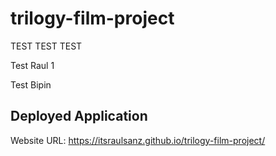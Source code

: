 # trilogy-film-project

TEST TEST TEST

Test Raul 1

Test Bipin


## Deployed Application

Website URL: <a href="https://itsraulsanz.github.io/trilogy-film-project/">https://itsraulsanz.github.io/trilogy-film-project/</a>
